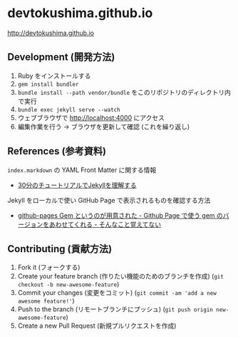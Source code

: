 devtokushima.github.io
======================

http://devtokushima.github.io

## Development (開発方法)

1. Ruby をインストールする
2. `gem install bundler`
3. `bundle install --path vendor/bundle` をこのリポジトリのディレクトリ内で実行
4. `bundle exec jekyll serve --watch`
5. ウェブブラウザで [http://localhost:4000](http://localhost:4000) にアクセス
6. 編集作業を行う -> ブラウザを更新して確認 (これを繰り返し)

## References (参考資料)

`index.markdown` の YAML Front Matter に関する情報

* [30分のチュートリアルでJekyllを理解する](http://melborne.github.io/2012/05/13/first-step-of-jekyll/)

Jekyll をローカルで使い GitHub Page で表示されるものを確認する方法

* [github-pages Gem というのが用意された - Github Page で使う gem のバージョンをあわせてくれる - そんなこと覚えてない](http://blog.eiel.info/blog/2013/08/13/github-pages-gem/)

## Contributing (貢献方法)

1. Fork it (フォークする)
2. Create your feature branch (作りたい機能のためのブランチを作成) (`git checkout -b new-awesome-feature`)
3. Commit your changes (変更をコミット) (`git commit -am 'add a new awesome feature!'`)
4. Push to the branch (リモートブランチにプッシュ) (`git push origin new-awesome-feature`)
5. Create a new Pull Request (新規プルリクエストを作成)
